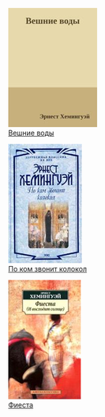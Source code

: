 ![](Вешние%20воды.jpg)  
[Вешние воды](Вешние%20воды)

![](По%20ком%20звонит%20колокол.jpg)  
[По ком звонит колокол](По%20ком%20звонит%20колокол)

![](Фиеста.jpg)  
[Фиеста](Фиеста)
